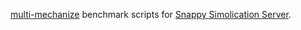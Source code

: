 [multi-mechanize](http://multimechanize.com) benchmark scripts for
[Snappy Simolication Server](https://github.com/mozilla/Snappy-Symbolication-Server/).
